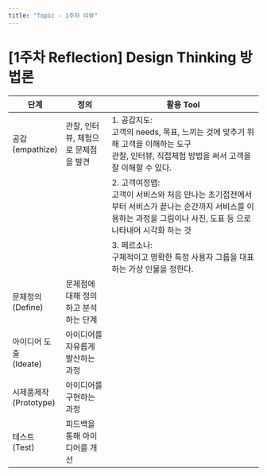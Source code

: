 ```yaml
---
title: "Topic - 1주차 리뷰"
---
```


# [1주차 Reflection] Design Thinking 방법론

|단계|정의|활용 Tool|
|----|----|--------|
|공감<br>(empathize)|관찰, 인터뷰, 체험으로 문제점을 발견|1. 공감지도:<br>고객의 needs, 목표, 느끼는 것에 맞추기 위해 고객을 이해하는 도구<br> 관찰, 인터뷰, 직접체험 방법을 써서 고객을 잘 이해할 수 있다.|
|||2. 고객여정맵:<br>고객이 서비스와 처음 만나는 초기접전에서부터 서비스가 끝나는 순간까지 서비스를 이용하는 과정을 그림이나 사진, 도표 등 으로 나타내어 시각화 하는 것|
|||3. 페르소나:<br>구체적이고 명확한 특정 사용자 그룹을 대표하는 가상 인물을 정한다.|
|문제정의<br>(Define)|문제점에 대해 정의하고 분석하는 단계||
|아이디어 도출<br>(Ideate)|아이디어를 자유롭게 발산하는 과정||
|시제품제작<br>(Prototype)|아이디어를 구현하는 과정||
|테스트<br>(Test)|피드백을 통해 아이디어를 개선||
